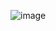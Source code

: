 ![image](https://user-images.githubusercontent.com/113889448/231415582-4505707a-3d03-4a17-b85e-f9fb4c28be92.png)
